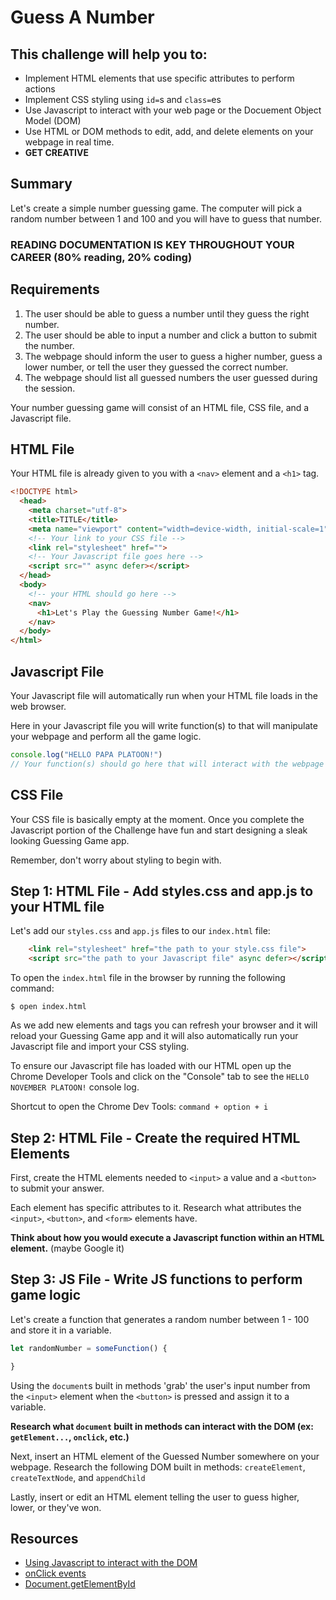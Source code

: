 # Guess A Number

## This challenge will help you to:
- Implement HTML elements that use specific attributes to perform actions
- Implement CSS styling using `id=`s and `class=`es
- Use Javascript to interact with your web page or the Docuement Object Model (DOM)
- Use HTML or DOM methods to edit, add, and delete elements on your webpage in real time.
- __GET CREATIVE__

## Summary
Let's create a simple number guessing game. The computer will pick a random number between 1 and 100 and you will have to guess that number.

### READING DOCUMENTATION IS KEY THROUGHOUT YOUR CAREER (80% reading, 20% coding)

## Requirements

1. The user should be able to guess a number until they guess the right number.
2. The user should be able to input a number and click a button to submit the number.
3. The webpage should inform the user to guess a higher number, guess a lower number, or tell the user they guessed the correct number.
4. The webpage should list all guessed numbers the user guessed during the session.

Your number guessing game will consist of an HTML file, CSS file, and a Javascript file.

## HTML File
Your HTML file is already given to you with a `<nav>` element and a `<h1>` tag.
```html
<!DOCTYPE html>
  <head>
    <meta charset="utf-8">
    <title>TITLE</title>
    <meta name="viewport" content="width=device-width, initial-scale=1">
    <!-- Your link to your CSS file -->
    <link rel="stylesheet" href="">
    <!-- Your Javascript file goes here -->
    <script src="" async defer></script>
  </head>
  <body>
    <!-- your HTML should go here -->
    <nav>
      <h1>Let's Play the Guessing Number Game!</h1>
    </nav>
  </body>
</html>
```

## Javascript File

Your Javascript file will automatically run when your HTML file loads in the web browser.

Here in your Javascript file you will write function(s) to that will manipulate your webpage and perform all the game logic.

```js
console.log("HELLO PAPA PLATOON!")
// Your function(s) should go here that will interact with the webpage or DOM
```

## CSS File

Your CSS file is basically empty at the moment. Once you complete the Javascript portion of the Challenge have fun and start designing a sleak looking Guessing Game app.

Remember, don't worry about styling to begin with.

## Step 1: HTML File - Add styles.css and app.js to your HTML file

Let's add our `styles.css` and `app.js` files to our `index.html` file:

```html
    <link rel="stylesheet" href="the path to your style.css file">
    <script src="the path to your Javascript file" async defer></script>
```

To open the `index.html` file in the browser by running the following command:

`$ open index.html`

As we add new elements and tags you can refresh your browser and it will reload your Guessing Game app and it will also automatically run your Javascript file and import your CSS styling.

To ensure our Javascript file has loaded with our HTML open up the Chrome Developer Tools and click on the "Console" tab to see the `HELLO NOVEMBER PLATOON!` console log.

Shortcut to open the Chrome Dev Tools: `command + option + i`

## Step 2: HTML File - Create the required HTML Elements
First, create the HTML elements needed to `<input>` a value and a `<button>` to submit your answer.

Each element has specific attributes to it. Research what attributes the `<input>`, `<button>`, and `<form>` elements have.

__Think about how you would execute a Javascript function within an HTML element.__ (maybe Google it)

## Step 3: JS File - Write JS functions to perform game logic
Let's create a function that generates a random number between 1 - 100 and store it in a variable.

```js
let randomNumber = someFunction() {

}
```

Using the `document`s built in methods 'grab' the user's input number from the `<input>` element when the `<button>` is pressed and assign it to a variable.

__Research what `document` built in methods can interact with the DOM (ex: `getElement...`, `onclick`, etc.)__

Next, insert an HTML element of the Guessed Number somewhere on your webpage.
Research the following DOM built in methods:
`createElement`, `createTextNode`, and `appendChild`

Lastly, insert or edit an HTML element telling the user to guess higher, lower, or they've won.

## Resources
* [Using Javascript to interact with the DOM](https://www.w3schools.com/js/js_htmldom_elements.asp)
* [onClick events](https://www.w3schools.com/jsref/event_onclick.asp)
* [Document.getElementById](https://developer.mozilla.org/en-US/docs/Web/API/Document/getElementById)
